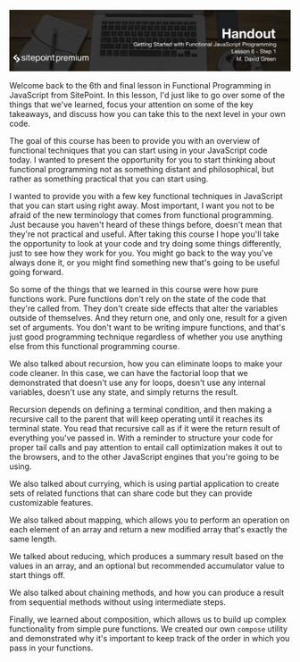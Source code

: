 ![](headings/6.1.png)

Welcome back to the 6th and final lesson in Functional Programming in JavaScript from SitePoint. In this lesson, I'd just like to go over some of the things that we've learned, focus your attention on some of the key takeaways, and discuss how you can take this to the next level in your own code.

The goal of this course has been to provide you with an overview of functional techniques that you can start using in your JavaScript code today. I wanted to present the opportunity for you to start thinking about functional programming not as something distant and philosophical, but rather as something practical that you can start using.

I wanted to provide you with a few key functional techniques in JavaScript that you can start using right away. Most important, I want you not to be afraid of the new terminology that comes from functional programming. Just because you haven't heard of these things before, doesn't mean that they're not practical and useful. After taking this course I hope you'll take the opportunity to look at your code and try doing some things differently, just to see how they work for you. You might go back to the way you've always done it, or you might find something new that's going to be useful going forward.

So some of the things that we learned in this course were how pure functions work. Pure functions don't rely on the state of the code that they're called from. They don't create side effects that alter the variables outside of themselves. And they return one, and only one, result for a given set of arguments. You don't want to be writing impure functions, and that's just good programming technique regardless of whether you use anything else from this functional programming course.

We also talked about recursion, how you can eliminate loops to make your code cleaner. In this case, we can have the factorial loop that we demonstrated that doesn't use any for loops, doesn't use any internal variables, doesn't use any state, and simply returns the result.

Recursion depends on defining a terminal condition, and then making a recursive call to the parent that will keep operating until it reaches its terminal state. You read that recursive call as if it were the return result of everything you've passed in. With a reminder to structure your code for proper tail calls and pay attention to entail call optimization makes it out to the browsers, and to the other JavaScript engines that you're going to be using.

We also talked about currying, which is using partial application to create sets of related functions that can share code but they can provide customizable features. 

We also talked about mapping, which allows you to perform an operation on each element of an array and return a new modified array that's exactly the same length.

We talked about reducing, which produces a summary result based on the values in an array, and an optional but recommended accumulator value to start things off.

We also talked about chaining methods, and how you can produce a result from sequential methods without using intermediate steps.

Finally, we learned about composition, which allows us to build up complex functionality from simple pure functions. We created our own `compose` utility and demonstrated why it's important to keep track of the order in which you pass in your functions.